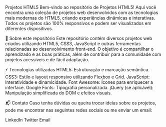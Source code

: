 Projetos HTML5
Bem-vindo ao repositório de Projetos HTML5! Aqui você encontra uma coleção de projetos web desenvolvidos com as tecnologias mais modernas do HTML5, criando experiências dinâmicas e interativas. Todos os projetos são 100% responsivos e podem ser visualizados em diferentes dispositivos.

🚀 Sobre este repositório
Este repositório contém diversos projetos web criados utilizando HTML5, CSS3, JavaScript e outras ferramentas relacionadas ao desenvolvimento front-end. O objetivo é compartilhar o aprendizado e as boas práticas, além de contribuir para a comunidade com projetos acessíveis e de fácil adaptação.

⚡ Tecnologias utilizadas
HTML5: Estruturação e marcação semântica.
CSS3: Estilo e layout responsivo utilizando Flexbox e Grid.
JavaScript: Interatividade e dinamicidade.
Font Awesome: Ícones para enriquecer a interface.
Google Fonts: Tipografia personalizada.
jQuery (se aplicável): Manipulação simplificada do DOM e efeitos visuais.

📬 Contato
Caso tenha dúvidas ou queira trocar ideias sobre os projetos, pode me encontrar nas seguintes redes sociais ou me enviar um email:

LinkedIn
Twitter
Email
